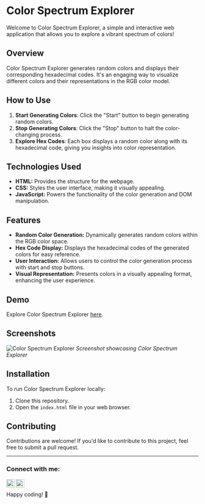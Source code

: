 # Color Spectrum Explorer

Welcome to Color Spectrum Explorer, a simple and interactive web application that allows you to explore a vibrant spectrum of colors! 

## Overview

Color Spectrum Explorer generates random colors and displays their corresponding hexadecimal codes. It's an engaging way to visualize different colors and their representations in the RGB color model. 

## How to Use

1. **Start Generating Colors**: Click the "Start" button to begin generating random colors.
2. **Stop Generating Colors**: Click the "Stop" button to halt the color-changing process.
3. **Explore Hex Codes**: Each box displays a random color along with its hexadecimal code, giving you insights into color representation.

## Technologies Used

- **HTML:** Provides the structure for the webpage.
- **CSS:** Styles the user interface, making it visually appealing.
- **JavaScript:** Powers the functionality of the color generation and DOM manipulation.

## Features

- **Random Color Generation:** Dynamically generates random colors within the RGB color space.
- **Hex Code Display:** Displays the hexadecimal codes of the generated colors for easy reference.
- **User Interaction:** Allows users to control the color generation process with start and stop buttons.
- **Visual Representation:** Presents colors in a visually appealing format, enhancing the user experience.

## Demo

Explore Color Spectrum Explorer [here](#).

## Screenshots

![[Color Spectrum Explorer](https://github.com/rahulrwt05/30-days-of-js/blob/main/images/color_spectrum1.jpg)](#)
*Screenshot showcasing Color Spectrum Explorer*

## Installation

To run Color Spectrum Explorer locally:
1. Clone this repository.
2. Open the `index.html` file in your web browser.

## Contributing

Contributions are welcome! If you'd like to contribute to this project, feel free to submit a pull request.

---

### Connect with me:

[<img align="left" alt="Website" width="22px" src="https://img.icons8.com/?size=512&id=n9d0Hm43JCPK&format=png" />][website]
[<img align="left" alt="LinkedIn" width="22px" src="https://raw.githubusercontent.com/rahuldkjain/github-profile-readme-generator/master/src/images/icons/Social/linked-in-alt.svg" />][linkedin]

<br />

[website]: https://rahulrwt05.vercel.app/
[linkedin]: https://www.linkedin.com/in/rahulrwt05/

Happy coding! 🚀
